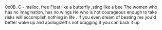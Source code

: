 0x0B. C - malloc, free
Float like a butterfly ,sting like a bee
The women who has no imagination, has no wings 
 He who is not courageous enough to take risks will accomplish nothing in life
. If you even dream of beating me you'd better wake up and apologizeIt's not bragging if you can back it up

